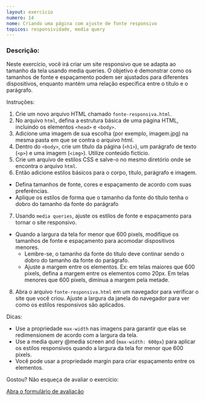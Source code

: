 ```yaml
---
layout: exercicio
numero: 14
nome: Criando uma página com ajuste de fonte responsivo
topicos: responsividade, media query
---
```


### Descrição:

Neste exercício, você irá criar um site responsivo que se adapta ao tamanho da tela usando media queries. O objetivo é demonstrar como os tamanhos de fonte e espaçamento podem ser ajustados para diferentes dispositivos, enquanto mantém uma relação específica entre o título e o parágrafo.

Instruções:

1. Crie um novo arquivo HTML chamado `fonte-responsiva.html`.
2. No arquivo `html`, defina a estrutura básica de uma página HTML, incluindo os elementos `<head>` e `<body>`.
3. Adicione uma imagem de sua escolha (por exemplo, imagem.jpg) na mesma pasta em que se contra o arquivo html.
4. Dentro do `<body>`, crie um título da página (`<h1>`), um parágrafo de texto (`<p>`) e uma imagem (`<img>`). Utilize conteúdo fictício.
5. Crie um arquivo de estilos CSS e salve-o no mesmo diretório onde se encontra o arquivo `html`.
6. Então adicione estilos básicos para o corpo, título, parágrafo e imagem.
  * Defina tamanhos de fonte, cores e espaçamento de acordo com suas preferências.
  * Aplique os estilos de forma que o tamanho da fonte do título tenha o dobro do tamanho da fonte do parágrafo
7. Usando `media queries`, ajuste os estilos de fonte e espaçamento para tornar o site responsivo.
 *  Quando a largura da tela for menor que 600 pixels, modifique os tamanhos de fonte e espaçamento para acomodar dispositivos menores.
     * Lembre-se, o tamanho da fonte do título deve continar sendo o dobro do tamanho da fonte do parágrafo.
     *  Ajuste a margem entre os elementos. Ex: em telas maiores que 600 pixels, defina a margem entre os elementos como 20px. Em telas menores que 600 pixels, diminua a margem pela metade.
8. Abra o arquivo `fonte-responsiva.html` em um navegador para verificar o site que você criou. Ajuste a largura da janela do navegador para ver como os estilos responsivos são aplicados.

Dicas:

* Use a propriedade `max-width` nas imagens para garantir que elas se redimensionem de acordo com a largura da tela.
* Use a media query @media screen and (`max-width: 600px`) para aplicar os estilos responsivos quando a largura da tela for menor que 600 pixels.
* Você pode usar a propriedade margin para criar espaçamento entre os elementos.

Gostou? Não esqueça de avaliar o exercício:

<a class="btn" href="https://forms.gle/scs1VxDDFSiMqAhe8" target="_blank"> Abra o formulário de avaliação</a>
